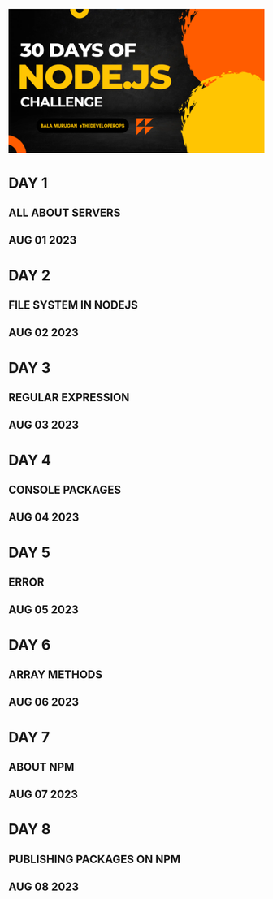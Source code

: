 ![30 days of react image](image.png)

# DAY 1
## ALL ABOUT SERVERS
## AUG 01 2023

# DAY 2 
## FILE SYSTEM IN NODEJS
## AUG 02 2023 

# DAY 3
## REGULAR EXPRESSION
## AUG 03 2023

# DAY 4
## CONSOLE PACKAGES
## AUG 04 2023


# DAY 5
## ERROR
## AUG 05 2023

# DAY 6
## ARRAY METHODS
## AUG 06 2023

# DAY 7
## ABOUT NPM
## AUG 07 2023

# DAY 8
## PUBLISHING PACKAGES ON NPM
## AUG 08 2023